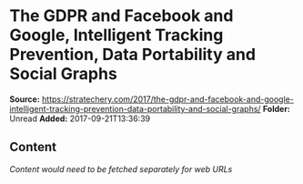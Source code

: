 # The GDPR and Facebook and Google, Intelligent Tracking Prevention, Data Portability and Social Graphs

**Source:** https://stratechery.com/2017/the-gdpr-and-facebook-and-google-intelligent-tracking-prevention-data-portability-and-social-graphs/
**Folder:** Unread
**Added:** 2017-09-21T13:36:39




## Content
*Content would need to be fetched separately for web URLs*
